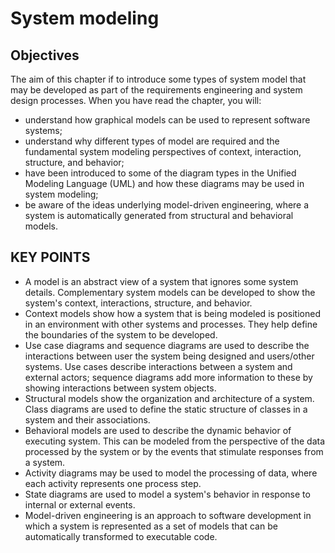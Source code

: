 # System modeling

## Objectives

The aim of this chapter if to introduce some types of system model that may be developed as part of the requirements engineering and system design processes. When you have read the chapter, you will:

- understand how graphical models can be used to represent software systems;
- understand why different types of model are required and the fundamental system modeling perspectives of context, interaction, structure, and behavior;
- have been introduced to some of the diagram types in the Unified Modeling Language (UML) and how these diagrams may be used in system modeling;
- be aware of the ideas underlying model-driven engineering, where a system is automatically generated from structural and behavioral models.

## KEY POINTS

- A model is an abstract view of a system that ignores some system details. Complementary system models can be developed to show the system's context, interactions, structure, and behavior.
- Context models show how a system that is being modeled is positioned in an environment with other systems and processes. They help define the boundaries of the system to be developed.
- Use case diagrams and sequence diagrams are used to describe the interactions between user the system being designed and users/other systems. Use cases describe interactions between a system and external actors; sequence diagrams add more information to these by showing interactions between system objects.
- Structural models show the organization and architecture of a system. Class diagrams are used to define the static structure of classes in a system and their associations.
- Behavioral models are used to describe the dynamic behavior of executing system. This can be modeled from the perspective of the data processed by the system or by the events that stimulate responses from a system.
- Activity diagrams may be used to model the processing of data, where each activity represents one process step.
- State diagrams are used to model a system's behavior in response to internal or external events.
- Model-driven engineering is an approach to software development in which a system is represented as a set of models that can be automatically transformed to executable code.